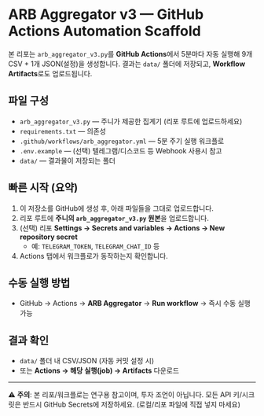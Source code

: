 # ARB Aggregator v3 — GitHub Actions Automation Scaffold

본 리포는 `arb_aggregator_v3.py`를 **GitHub Actions**에서 5분마다 자동 실행해
9개 CSV + 1개 JSON(설정)을 생성합니다. 결과는 `data/` 폴더에 저장되고,
**Workflow Artifacts**로도 업로드됩니다.

## 파일 구성
- `arb_aggregator_v3.py` — 주니가 제공한 집계기 (리포 루트에 업로드하세요)
- `requirements.txt` — 의존성
- `.github/workflows/arb_aggregator.yml` — 5분 주기 실행 워크플로
- `.env.example` — (선택) 텔레그램/디스코드 등 Webhook 사용시 참고
- `data/` — 결과물이 저장되는 폴더

## 빠른 시작 (요약)
1. 이 저장소를 GitHub에 생성 후, 아래 파일들을 그대로 업로드합니다.
2. 리포 루트에 **주니의 `arb_aggregator_v3.py` 원본**을 업로드합니다.
3. (선택) 리포 **Settings → Secrets and variables → Actions → New repository secret**
   - 예: `TELEGRAM_TOKEN`, `TELEGRAM_CHAT_ID` 등
4. Actions 탭에서 워크플로가 동작하는지 확인합니다.

## 수동 실행 방법
- GitHub → Actions → **ARB Aggregator** → **Run workflow** → 즉시 수동 실행 가능

## 결과 확인
- `data/` 폴더 내 CSV/JSON (자동 커밋 설정 시)
- 또는 **Actions → 해당 실행(job) → Artifacts** 다운로드

---
⚠️ **주의**: 본 리포/워크플로는 연구용 참고이며, 투자 조언이 아닙니다.
모든 API 키/시크릿은 반드시 GitHub Secrets에 저장하세요.
(로컬/리포 파일에 직접 넣지 마세요)